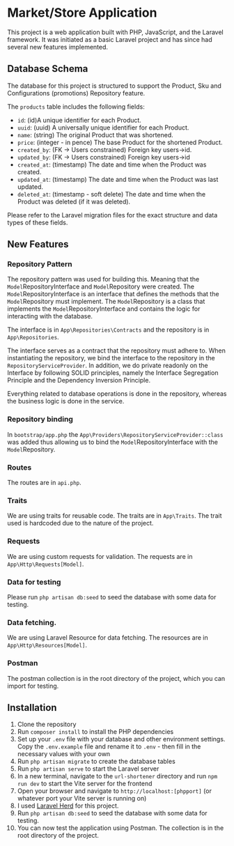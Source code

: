# Market/Store Application

This project is a web application built with PHP, JavaScript, and the Laravel framework. It was initiated as a basic Laravel project and has since had several new features implemented.

## Database Schema

The database for this project is structured to support the Product, Sku and Configurations (promotions) Repository feature.

The `products` table includes the following fields:

- `id`: (id)A unique identifier for each Product.
- `uuid`: (uuid) A universally unique identifier for each Product.
- `name`: (string) The original Product that was shortened.
- `price`: (integer - in pence) The base Product for the shortened Product.
- `created_by`: (FK -> Users constrained) Foreign key users->id.
- `updated_by`: (FK -> Users constrained) Foreign key users->id
- `created_at`: (timestamp) The date and time when the Product was created.
- `updated_at`: (timestamp) The date and time when the Product was last updated.
- `deleted_at`: (timestamp - soft delete) The date and time when the Product was deleted (if it was deleted).

Please refer to the Laravel migration files for the exact structure and data types of these fields.

## New Features

###  Repository Pattern

The repository pattern was used for building this. Meaning that the `Model`RepositoryInterface and `Model`Repository were created. The `Model`RepositoryInterface is an interface that defines the methods that the `Model`Repository must implement. The `Model`Repository is a class that implements the `Model`RepositoryInterface and contains the logic for interacting with the database.

The interface is in `App\Repositories\Contracts` and the repository is in `App\Repositories`.

The interface serves as a contract that the repository must adhere to. When instantiating the repository, we bind the interface to the repository in the `RepositoryServiceProvider`. In addition, we do private readonly on the Interface by following SOLID principles, namely the Interface Segregation Principle and the Dependency Inversion Principle.

Everything related to database operations is done in the repository, whereas the business logic is done in the service.

### Repository binding

In `bootstrap/app.php` the `App\Providers\RepositoryServiceProvider::class` was added thus allowing us to bind the `Model`RepositoryInterface with the `Model`Repository.

### Routes

The routes are in `api.php`.

### Traits

We are using traits for reusable code. The traits are in `App\Traits`. The trait used is hardcoded due to the nature of the project.

### Requests

We are using custom requests for validation. The requests are in `App\Http\Requests[Model]`.

### Data for testing

Please run `php artisan db:seed` to seed the database with some data for testing.

### Data fetching.

We are using Laravel Resource for data fetching. The resources are in `App\Http\Resources[Model]`.

### Postman

The postman collection is in the root directory of the project, which you can import for testing.

## Installation

1. Clone the repository
2. Run `composer install` to install the PHP dependencies
3. Set up your `.env` file with your database and other environment settings. Copy the `.env.example` file and rename it to `.env` - then fill in the necessary values with your own
4. Run `php artisan migrate` to create the database tables
5. Run `php artisan serve` to start the Laravel server
6. In a new terminal, navigate to the `url-shortener` directory and run `npm run dev` to start the Vite server for the frontend
7. Open your browser and navigate to `http://localhost:[phpport]` (or whatever port your Vite server is running on)
8. I used [Laravel Herd](https://herd.laravel.com/windows) for this project.
9. Run `php artisan db:seed` to seed the database with some data for testing.
10. You can now test the application using Postman. The collection is in the root directory of the project.
